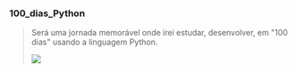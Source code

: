### 100_dias_Python

> Será uma jornada memorável onde irei estudar, desenvolver, em "100 dias" usando a linguagem Python.
>
> ![](journey.png)
